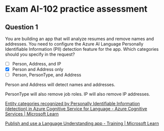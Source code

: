 # Exam AI-102 practice assessment


## Question 1
You are building an app that will analyze resumes and remove names and addresses.
You need to configure the Azure AI Language Personally Identifiable Information (PII) detection feature for the app.
Which categories should you specify in the request?

- [ ] Person, Address, and IP
- [x] Person and Address only
- [ ] Person, PersonType, and Address

Person and Address will detect names and addresses.

PersonType will also remove job roles. IP will also remove IP addresses.

[Entity categories recognized by Personally Identifiable Information (detection) in Azure Cognitive Service for Language - Azure Cognitive Services | Microsoft Learn](https://learn.microsoft.com/azure/cognitive-services/language-service/personally-identifiable-information/concepts/entity-categories)

[Publish and use a Language Understanding app - Training | Microsoft Learn](https://learn.microsoft.com/training/modules/publish-use-language-understand-app/)
